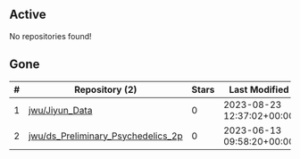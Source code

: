 ## Active
No repositories found!

## Gone
| # | Repository (2) | Stars | Last Modified |
| --- | --- | --- | --- |
| 1 | [jwu/Jiyun_Data](https://gin.g-node.org/jwu/Jiyun_Data) | 0 | 2023-08-23 12:37:02+00:00 |
| 2 | [jwu/ds_Preliminary_Psychedelics_2p](https://gin.g-node.org/jwu/ds_Preliminary_Psychedelics_2p) | 0 | 2023-06-13 09:58:20+00:00 |
